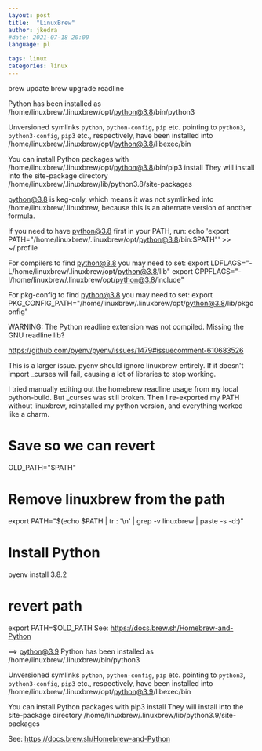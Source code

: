 ```yaml
---
layout: post
title:  "LinuxBrew"
author: jkedra
#date: 2021-07-18 20:00
language: pl

tags: linux
categories: linux
---
```


brew update
brew upgrade readline

Python has been installed as
  /home/linuxbrew/.linuxbrew/opt/python@3.8/bin/python3

Unversioned symlinks `python`, `python-config`, `pip` etc. pointing to
`python3`, `python3-config`, `pip3` etc., respectively, have been installed into
  /home/linuxbrew/.linuxbrew/opt/python@3.8/libexec/bin

You can install Python packages with
  /home/linuxbrew/.linuxbrew/opt/python@3.8/bin/pip3 install <package>
They will install into the site-package directory
  /home/linuxbrew/.linuxbrew/lib/python3.8/site-packages

python@3.8 is keg-only, which means it was not symlinked into /home/linuxbrew/.linuxbrew,
because this is an alternate version of another formula.

If you need to have python@3.8 first in your PATH, run:
  echo 'export PATH="/home/linuxbrew/.linuxbrew/opt/python@3.8/bin:$PATH"' >> ~/.profile

For compilers to find python@3.8 you may need to set:
  export LDFLAGS="-L/home/linuxbrew/.linuxbrew/opt/python@3.8/lib"
  export CPPFLAGS="-I/home/linuxbrew/.linuxbrew/opt/python@3.8/include"

For pkg-config to find python@3.8 you may need to set:
  export PKG_CONFIG_PATH="/home/linuxbrew/.linuxbrew/opt/python@3.8/lib/pkgconfig"



WARNING: The Python readline extension was not compiled. Missing the GNU readline lib?

https://github.com/pyenv/pyenv/issues/1479#issuecomment-610683526

This is a larger issue. pyenv should ignore linuxbrew entirely.
If it doesn't import _curses will fail, causing a lot of libraries to stop working.

I tried manually editing out the homebrew readline usage from my local python-build. But _curses was still broken.
Then I re-exported my PATH without linuxbrew, reinstalled my python version, and everything worked like a charm.

# Save so we can revert
OLD_PATH="$PATH"
# Remove linuxbrew from the path
export PATH="$(echo $PATH | tr : '\n' | grep -v linuxbrew | paste -s -d:)"
# Install Python
pyenv install 3.8.2
# revert path
export PATH=$OLD_PATH
See: https://docs.brew.sh/Homebrew-and-Python

==> python@3.9
Python has been installed as
  /home/linuxbrew/.linuxbrew/bin/python3

Unversioned symlinks `python`, `python-config`, `pip` etc. pointing to
`python3`, `python3-config`, `pip3` etc., respectively, have been installed into
  /home/linuxbrew/.linuxbrew/opt/python@3.9/libexec/bin

You can install Python packages with
  pip3 install <package>
They will install into the site-package directory
  /home/linuxbrew/.linuxbrew/lib/python3.9/site-packages

See: https://docs.brew.sh/Homebrew-and-Python

